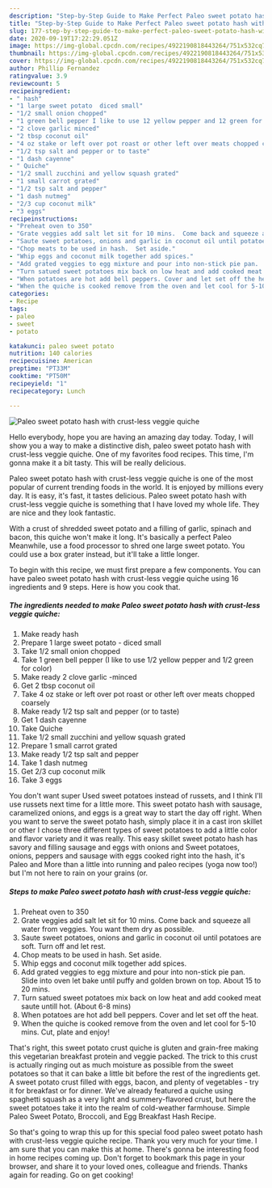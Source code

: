 ```yaml
---
description: "Step-by-Step Guide to Make Perfect Paleo sweet potato hash with crust-less veggie quiche"
title: "Step-by-Step Guide to Make Perfect Paleo sweet potato hash with crust-less veggie quiche"
slug: 177-step-by-step-guide-to-make-perfect-paleo-sweet-potato-hash-with-crust-less-veggie-quiche
date: 2020-09-19T17:22:29.051Z
image: https://img-global.cpcdn.com/recipes/4922190818443264/751x532cq70/paleo-sweet-potato-hash-with-crust-less-veggie-quiche-recipe-main-photo.jpg
thumbnail: https://img-global.cpcdn.com/recipes/4922190818443264/751x532cq70/paleo-sweet-potato-hash-with-crust-less-veggie-quiche-recipe-main-photo.jpg
cover: https://img-global.cpcdn.com/recipes/4922190818443264/751x532cq70/paleo-sweet-potato-hash-with-crust-less-veggie-quiche-recipe-main-photo.jpg
author: Phillip Fernandez
ratingvalue: 3.9
reviewcount: 5
recipeingredient:
- " hash"
- "1 large sweet potato  diced small"
- "1/2 small onion chopped"
- "1 green bell pepper I like to use 12 yellow pepper and 12 green for color"
- "2 clove garlic minced"
- "2 tbsp coconut oil"
- "4 oz stake or left over pot roast or other left over meats chopped coarsely"
- "1/2 tsp salt and pepper or to taste"
- "1 dash cayenne"
- " Quiche"
- "1/2 small zucchini and yellow squash grated"
- "1 small carrot grated"
- "1/2 tsp salt and pepper"
- "1 dash nutmeg"
- "2/3 cup coconut milk"
- "3 eggs"
recipeinstructions:
- "Preheat oven to 350"
- "Grate veggies add salt let sit for 10 mins.  Come back and squeeze all water from veggies.  You want them dry as possible."
- "Saute sweet potatoes, onions and garlic in coconut oil until potatoes are soft.  Turn off and let rest."
- "Chop meats to be used in hash.  Set aside."
- "Whip eggs and coconut milk together add spices."
- "Add grated veggies to egg mixture and pour into non-stick pie pan.  Slide into oven let bake until puffy and golden brown on top.  About 15 to 20 mins."
- "Turn satued sweet potatoes mix back on low heat and add cooked meat saute untill hot.  (About 6-8 mins)"
- "When potatoes are hot add bell peppers. Cover and let set off the heat."
- "When the quiche is cooked remove from the oven and let cool for 5-10 mins.  Cut, plate and enjoy!"
categories:
- Recipe
tags:
- paleo
- sweet
- potato

katakunci: paleo sweet potato 
nutrition: 140 calories
recipecuisine: American
preptime: "PT33M"
cooktime: "PT50M"
recipeyield: "1"
recipecategory: Lunch

---
```



![Paleo sweet potato hash with crust-less veggie quiche](https://img-global.cpcdn.com/recipes/4922190818443264/751x532cq70/paleo-sweet-potato-hash-with-crust-less-veggie-quiche-recipe-main-photo.jpg)

Hello everybody, hope you are having an amazing day today. Today, I will show you a way to make a distinctive dish, paleo sweet potato hash with crust-less veggie quiche. One of my favorites food recipes. This time, I'm gonna make it a bit tasty. This will be really delicious.

Paleo sweet potato hash with crust-less veggie quiche is one of the most popular of current trending foods in the world. It is enjoyed by millions every day. It is easy, it's fast, it tastes delicious. Paleo sweet potato hash with crust-less veggie quiche is something that I have loved my whole life. They are nice and they look fantastic.

With a crust of shredded sweet potato and a filling of garlic, spinach and bacon, this quiche won&#39;t make it long. It&#39;s basically a perfect Paleo Meanwhile, use a food processor to shred one large sweet potato. You could use a box grater instead, but it&#39;ll take a little longer.


To begin with this recipe, we must first prepare a few components. You can have paleo sweet potato hash with crust-less veggie quiche using 16 ingredients and 9 steps. Here is how you cook that.

##### The ingredients needed to make Paleo sweet potato hash with crust-less veggie quiche:

1. Make ready  hash
1. Prepare 1 large sweet potato - diced small
1. Take 1/2 small onion chopped
1. Take 1 green bell pepper (I like to use 1/2 yellow pepper and 1/2 green for color)
1. Make ready 2 clove garlic -minced
1. Get 2 tbsp coconut oil
1. Take 4 oz stake or left over pot roast or other left over meats chopped coarsely
1. Make ready 1/2 tsp salt and pepper (or to taste)
1. Get 1 dash cayenne
1. Take  Quiche
1. Take 1/2 small zucchini and yellow squash grated
1. Prepare 1 small carrot grated
1. Make ready 1/2 tsp salt and pepper
1. Take 1 dash nutmeg
1. Get 2/3 cup coconut milk
1. Take 3 eggs


You don&#39;t want super Used sweet potatoes instead of russets, and I think I&#39;ll use russets next time for a little more. This sweet potato hash with sausage, caramelized onions, and eggs is a great way to start the day off right. When you want to serve the sweet potato hash, simply place it in a cast iron skillet or other I chose three different types of sweet potatoes to add a little color and flavor variety and it was really. This easy skillet sweet potato hash has savory and filling sausage and eggs with onions and Sweet potatoes, onions, peppers and sausage with eggs cooked right into the hash, it&#39;s Paleo and More than a little into running and paleo recipes (yoga now too!) but I&#39;m not here to rain on your grains (or. 

##### Steps to make Paleo sweet potato hash with crust-less veggie quiche:

1. Preheat oven to 350
1. Grate veggies add salt let sit for 10 mins.  Come back and squeeze all water from veggies.  You want them dry as possible.
1. Saute sweet potatoes, onions and garlic in coconut oil until potatoes are soft.  Turn off and let rest.
1. Chop meats to be used in hash.  Set aside.
1. Whip eggs and coconut milk together add spices.
1. Add grated veggies to egg mixture and pour into non-stick pie pan.  Slide into oven let bake until puffy and golden brown on top.  About 15 to 20 mins.
1. Turn satued sweet potatoes mix back on low heat and add cooked meat saute untill hot.  (About 6-8 mins)
1. When potatoes are hot add bell peppers. Cover and let set off the heat.
1. When the quiche is cooked remove from the oven and let cool for 5-10 mins.  Cut, plate and enjoy!


That&#39;s right, this sweet potato crust quiche is gluten and grain-free making this vegetarian breakfast protein and veggie packed. The trick to this crust is actually ringing out as much moisture as possible from the sweet potatoes so that it can bake a little bit before the rest of the ingredients get. A sweet potato crust filled with eggs, bacon, and plenty of vegetables - try it for breakfast or for dinner. We&#39;ve already featured a quiche using spaghetti squash as a very light and summery-flavored crust, but here the sweet potatoes take it into the realm of cold-weather farmhouse. Simple Paleo Sweet Potato, Broccoli, and Egg Breakfast Hash Recipe. 

So that's going to wrap this up for this special food paleo sweet potato hash with crust-less veggie quiche recipe. Thank you very much for your time. I am sure that you can make this at home. There's gonna be interesting food in home recipes coming up. Don't forget to bookmark this page in your browser, and share it to your loved ones, colleague and friends. Thanks again for reading. Go on get cooking!
